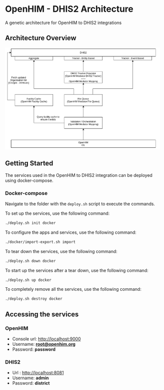 # OpenHIM - DHIS2 Architecture

A genetic architecture for OpenHIM to DHIS2 integrations

## Architecture Overview

![OpenHIM DHIS2 Architecture](https://github.com/jembi/openhim-dhis2-architecture/blob/master/OpenHIM%20-%20DHIS2%20Architecture-Arch%202.png)

## Getting Started

The services used in the OpenHIM to DHIS2 integration can be deployed using docker-compose.

### Docker-compose

Navigate to the folder with the `deploy.sh` script to execute the commands.

To set up the services, use the following command:

```sh
./deploy.sh init docker
```

To configure the apps and services, use the following command:

```bash
./docker/import-export.sh import
```

To tear down the services, use the following command:

```bash
./deploy.sh down docker
```

To start up the services after a tear down, use the following command:

```bash
./deploy.sh up docker
```

To completely remove all the services, use the following command:

```bash
./deploy.sh destroy docker
```

## Accessing the services

### OpenHIM

- Console url: <http://localhost:9000>
- Username: **root@openhim.org**
- Password: **password**

### DHIS2

- Url : <http://localhost:8081>
- Username: **admin**
- Password: **district**
